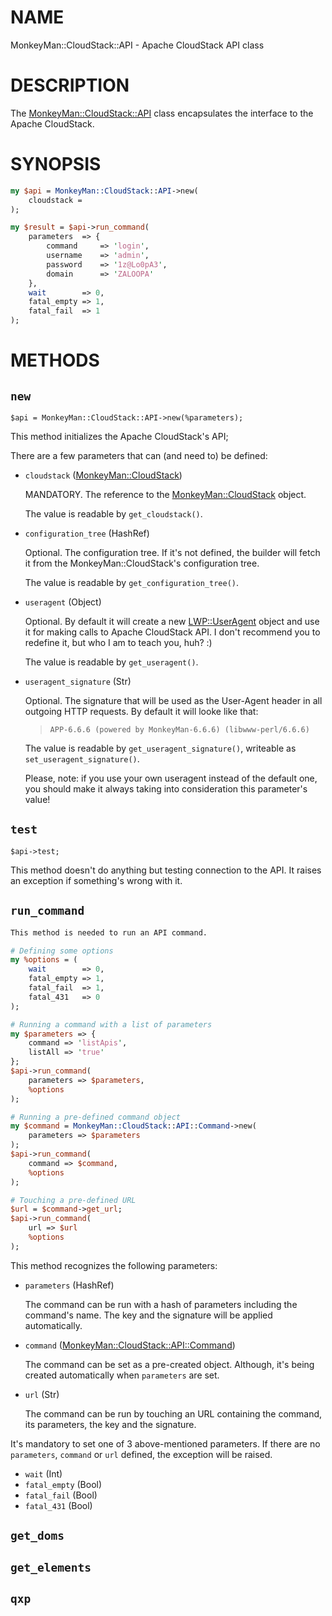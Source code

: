 # NAME

MonkeyMan::CloudStack::API - Apache CloudStack API class

# DESCRIPTION

The [MonkeyMan::CloudStack::API](https://github.com/melnik13/monkeyman/tree/dev_melnik13_v3/doc/lib/MonkeyMan::CloudStack::API) class encapsulates the interface to the
Apache CloudStack.

# SYNOPSIS

```perl
my $api = MonkeyMan::CloudStack::API->new(
    cloudstack = 
);

my $result = $api->run_command(
    parameters  => {
        command     => 'login',
        username    => 'admin',
        password    => '1z@Lo0pA3',
        domain      => 'ZALOOPA'
    },
    wait        => 0,
    fatal_empty => 1,
    fatal_fail  => 1
);
```

# METHODS

## `new`

```
$api = MonkeyMan::CloudStack::API->new(%parameters);
```

This method initializes the Apache CloudStack's API;

There are a few parameters that can (and need to) be defined:

- `cloudstack` ([MonkeyMan::CloudStack](https://github.com/melnik13/monkeyman/tree/dev_melnik13_v3/doc/lib/MonkeyMan::CloudStack))

    MANDATORY. The reference to the [MonkeyMan::CloudStack](https://github.com/melnik13/monkeyman/tree/dev_melnik13_v3/doc/lib/MonkeyMan::CloudStack) object.

    The value is readable by `get_cloudstack()`.

- `configuration_tree` (HashRef)

    Optional. The configuration tree. If it's not defined, the builder will fetch
    it from the MonkeyMan::CloudStack's configuration tree.

    The value is readable by `get_configuration_tree()`.

- `useragent` (Object)

    Optional. By default it will create a new [LWP::UserAgent](https://github.com/melnik13/monkeyman/tree/dev_melnik13_v3/doc/lib/LWP::UserAgent) object and use it 
    for making calls to Apache CloudStack API. I don't recommend you to redefine
    it, but who I am to teach you, huh? :)

    The value is readable by `get_useragent()`.

- `useragent_signature` (Str)

    Optional. The signature that will be used as the User-Agent header in all
    outgoing HTTP requests. By default it will looke like that:

    >     APP-6.6.6 (powered by MonkeyMan-6.6.6) (libwww-perl/6.6.6)

    The value is readable by `get_useragent_signature()`, writeable as
    `set_useragent_signature()`.

    Please, note: if you use your own useragent instead of the default one, you
    should make it always taking into consideration this parameter's value!

## `test`

```
$api->test;
```

This method doesn't do anything but testing connection to the API. It raises
an exception if something's wrong with it.

## `run_command`

```perl
This method is needed to run an API command.

# Defining some options
my %options = (
    wait        => 0,
    fatal_empty => 1,
    fatal_fail  => 1,
    fatal_431   => 0
);

# Running a command with a list of parameters
my $parameters => {
    command => 'listApis',
    listAll => 'true'
};
$api->run_command(
    parameters => $parameters,
    %options
);

# Running a pre-defined command object
my $command = MonkeyMan::CloudStack::API::Command->new(
    parameters => $parameters
);
$api->run_command(
    command => $command,
    %options
);

# Touching a pre-defined URL
$url = $command->get_url;
$api->run_command(
    url => $url
    %options
);
```

This method recognizes the following parameters:

- `parameters` (HashRef)

    The command can be run with a hash of parameters including the command's name.
    The key and the signature will be applied automatically.

- `command` ([MonkeyMan::CloudStack::API::Command](https://github.com/melnik13/monkeyman/tree/dev_melnik13_v3/doc/lib/MonkeyMan::CloudStack::API::Command))

    The command can be set as a pre-created object. Although, it's being created
    automatically when `parameters` are set.

- `url` (Str)

    The command can be run by touching an URL containing the command, its
    parameters, the key and the signature.

It's mandatory to set one of 3 above-mentioned parameters. If there are no
`parameters`, `command` or `url` defined, the exception will be raised.

- `wait` (Int)
- `fatal_empty` (Bool)
- `fatal_fail` (Bool)
- `fatal_431` (Bool)

## `get_doms`

## `get_elements`

## `qxp`
